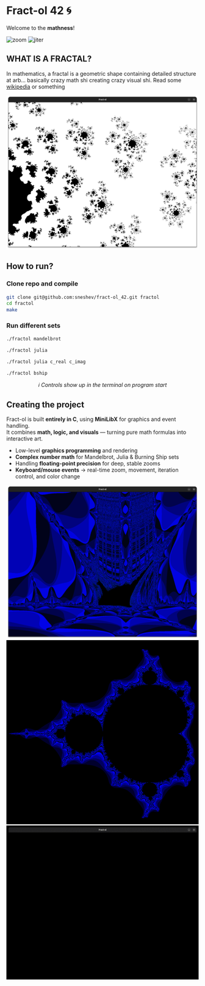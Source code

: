 # Fract-ol 42 🌀
Welcome to the **mathness**!  

![zoom](assets/zoom.gif)
![jiter](assets/jiter.gif)

## WHAT IS A FRACTAL?
In mathematics, a fractal is a geometric shape containing detailed structure at arb...
basically crazy math shi creating crazy visual shi. Read some [wikipedia](https://en.wikipedia.org/wiki/Fractal) or something

![bl](assets/bl1.png)

## How to run?
### Clone repo and compile
```bash
git clone git@github.com:sneshev/fract-ol_42.git fractol
cd fractol
make
```
### Run different sets
``` 
./fractol mandelbrot
```
``` 
./fractol julia
```
``` 
./fractol julia c_real c_imag 
```
``` 
./fractol bship 
```
<p align="center"><i>ℹ️ Controls show up in the terminal on program start</i></p>

## Creating the project

Fract-ol is built **entirely in C**, using **MiniLibX** for graphics and event handling.  
It combines **math, logic, and visuals** — turning pure math formulas into interactive art.
- Low-level **graphics programming** and rendering
- **Complex number math** for Mandelbrot, Julia & Burning Ship sets
- Handling **floating-point precision** for deep, stable zooms
- **Keyboard/mouse events** -> real-time zoom, movement, iteration control, and color change
 
![bship](assets/bship.png)
![Mandelbrot2](assets/m2.png)
![univrs](assets/univrs.gif)
